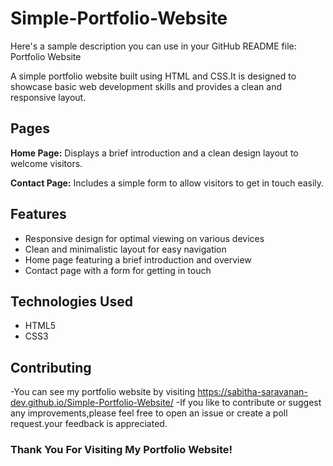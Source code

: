 # Simple-Portfolio-Website
Here's a sample description you can use in your GitHub README file:
Portfolio Website

A simple portfolio website built using HTML and CSS.It is designed to showcase basic web development skills and provides a clean and responsive layout.

 ## Pages
 
 **Home Page:** Displays a brief introduction and a clean design layout to welcome visitors.

 **Contact Page:** Includes a simple form to allow visitors to get in touch easily.

## Features

- Responsive design for optimal viewing on various devices
- Clean and minimalistic layout for easy navigation
- Home page featuring a brief introduction and overview
- Contact page with a form for getting in touch

## Technologies Used

- HTML5
- CSS3

## Contributing

-You can see my portfolio website by visiting https://sabitha-saravanan-dev.github.io/Simple-Portfolio-Website/
-If you like to contribute or suggest any improvements,please feel free to open an issue or create a poll request.your feedback is appreciated.

### Thank You For Visiting My Portfolio Website!
